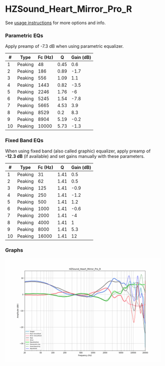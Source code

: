 # HZSound_Heart_Mirror_Pro_R
See [usage instructions](https://github.com/jaakkopasanen/AutoEq#usage) for more options and info.

### Parametric EQs
Apply preamp of -7.3 dB when using parametric equalizer.

|   # | Type    |   Fc (Hz) |    Q |   Gain (dB) |
|-----|---------|-----------|------|-------------|
|   1 | Peaking |        48 | 0.45 |         0.6 |
|   2 | Peaking |       186 | 0.89 |        -1.7 |
|   3 | Peaking |       556 | 1.09 |         1.1 |
|   4 | Peaking |      1443 | 0.82 |        -3.5 |
|   5 | Peaking |      2246 | 1.76 |        -6   |
|   6 | Peaking |      5245 | 1.54 |        -7.8 |
|   7 | Peaking |      5665 | 4.53 |         3.9 |
|   8 | Peaking |      8529 | 0.2  |         8.3 |
|   9 | Peaking |      8904 | 5.19 |        -0.2 |
|  10 | Peaking |     10000 | 5.73 |        -1.3 |

### Fixed Band EQs
When using fixed band (also called graphic) equalizer, apply preamp of **-12.3 dB** (if available) and set gains manually with these parameters.

|   # | Type    |   Fc (Hz) |    Q |   Gain (dB) |
|-----|---------|-----------|------|-------------|
|   1 | Peaking |        31 | 1.41 |         0.5 |
|   2 | Peaking |        62 | 1.41 |         0.5 |
|   3 | Peaking |       125 | 1.41 |        -0.9 |
|   4 | Peaking |       250 | 1.41 |        -1.2 |
|   5 | Peaking |       500 | 1.41 |         1.2 |
|   6 | Peaking |      1000 | 1.41 |        -0.6 |
|   7 | Peaking |      2000 | 1.41 |        -4   |
|   8 | Peaking |      4000 | 1.41 |         1   |
|   9 | Peaking |      8000 | 1.41 |         5.3 |
|  10 | Peaking |     16000 | 1.41 |        12   |

### Graphs
![](./HZSound_Heart_Mirror_Pro_R.png)
